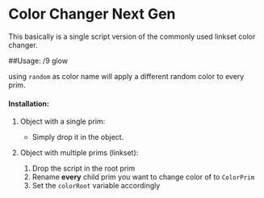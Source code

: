 # Color Changer Next Gen

This basically is a single script version of the commonly used linkset color changer.

##Usage:
	/9 glow <color name>

using `random` as color name will apply a different random color to every prim.

#### Installation:
  1. Object with a single prim:
      - Simply drop it in the object.
    
  2.  Object with multiple prims (linkset):
       1. Drop the script in the root prim
       2. Rename **every** child prim you want to change color of to `ColorPrim`
       3. Set the `colorRoot` variable accordingly
